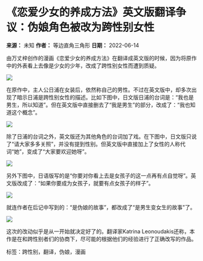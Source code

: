 # 《恋爱少女的养成方法》英文版翻译争议：伪娘角色被改为跨性别女性

**来源：** 未知
**作者：** 等边直角三角形
**日期：** 2022-06-14

由万丈梓创作的漫画《恋爱少女的养成方法》在翻译成英文版的时候，因为将原作中的外表看上去像是少女的少年，改成了跨性别女性而遭到质疑。

![](https://p5.itc.cn/images01/20220614/5afc409184ac46949bf94fa9dfc9dfb1.jpeg)

在原作中，主人公日浦在女装后，依然称自己的男性。不过在英文版中，却多次出现了暗示日浦是跨性别女性的描述。比如下图中，日文版日浦的台词是：“我也是男生，所以知道”。但在英文版中直接删去了“我是男生”的部分，改成了：“我也知道这个概念”。

![](https://p0.itc.cn/images01/20220614/0d4d8d381a144970aeca71755648465d.jpeg)

除了日浦的台词之外，英文版还为其他角色的台词加了戏。在下图中，日文版只说了“请大家多多关照”，并没有提到性别。但英文版中直接加上了女性的人称代词“她”，变成了“大家要欢迎她呀”。

![](https://p8.itc.cn/images01/20220614/0a86912508ea498c9e38967b35551d9c.jpeg)

另外下图中，日语版写的是“你要对你看上去是女孩子的这一点再有点自觉呀”。英文版改成了：“如果你要成为女孩子，就要有点女孩子的样子”。

![](https://p0.itc.cn/images01/20220614/c76eff931395445f980acd36b2ba3052.jpeg)

就连作者在后记中写到的：“是伪娘的故事”，都改成了“是男生变女生的故事”了。

![](https://p8.itc.cn/images01/20220614/e138606728b34465981ca6b484ebcf86.jpeg)

这次的改动似乎是从一开始就决定好了的。翻译家Katrina Leonoudakis还称，本作是在和跨性别者们的协商下，尽可能的根据他们的经验进行了正确改写的作品。

标签：跨性别，翻译，伪娘，漫画
